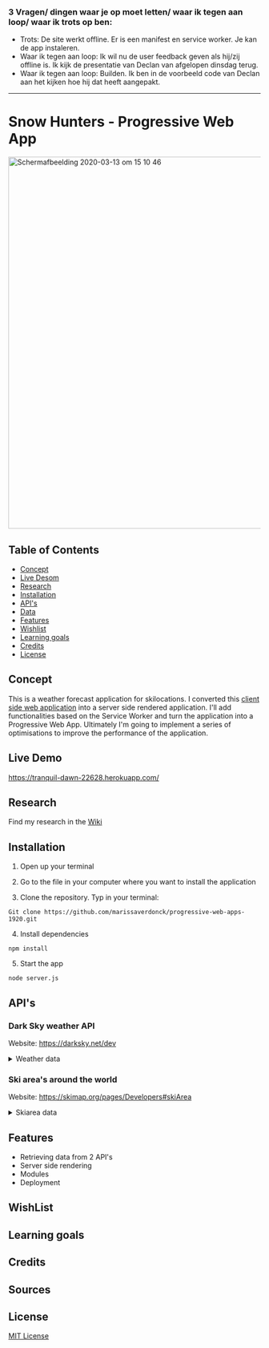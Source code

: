 ### 3 Vragen/ dingen waar je op moet letten/ waar ik tegen aan loop/ waar ik trots op ben:
* Trots: De site werkt offline. Er is een manifest en service worker. Je kan de app instaleren.
* Waar ik tegen aan loop: Ik wil nu de user feedback geven als hij/zij offline is. Ik kijk de presentatie van Declan van afgelopen dinsdag terug.
* Waar ik tegen aan loop: Builden. Ik ben in de voorbeeld code van Declan aan het kijken hoe hij dat heeft aangepakt.

________________

# Snow Hunters - Progressive Web App

<img width="742" alt="Schermafbeelding 2020-03-13 om 15 10 46" src="https://user-images.githubusercontent.com/43657951/76628366-e30dd880-653c-11ea-9fe7-101b5df99a66.png">

## Table of Contents
* [Concept](#Concept)
* [Live Desom](#Live-Demo)
* [Research](#Research)
* [Installation](#Installation)
* [API's](#API's)
* [Data](#Data)
* [Features](#Features)
* [Wishlist](#Wishlist)
* [Learning goals](#Learning-goals)
* [Credits](#Credits)
* [License](#License)

## Concept
This is a weather forecast application for skilocations. I converted this [client side web application](https://github.com/marissaverdonck/web-app-from-scratch-1920) into a server side rendered application. I'll add functionalities based on the Service Worker and turn the application into a Progressive Web App. Ultimately I'm going to implement a series of optimisations to improve the performance of the application.  


## Live Demo
https://tranquil-dawn-22628.herokuapp.com/

## Research
Find my research in the [Wiki](https://github.com/marissaverdonck/progressive-web-apps-1920/wiki)

## Installation
1. Open up your terminal

2. Go to the file in your computer where you want to install the application

3. Clone the repository. Typ in your terminal:
```
Git clone https://github.com/marissaverdonck/progressive-web-apps-1920.git
```
4. Install dependencies

```
npm install
```

5. Start the app
```
node server.js
```




## API's 
### Dark Sky weather API
Website: https://darksky.net/dev


<details>
    <summary>Weather data</summary>

```
latitude: 52.30798332035149
longitude: 5.237298870086647
timezone: "Europe/Amsterdam"
currently:
time: 1582864905
summary: "Clear"
icon: "clear-night"
precipIntensity: 0.005
precipProbability: 0.02
precipType: "rain"
temperature: 2.94
apparentTemperature: -0.85
dewPoint: 2.56
humidity: 0.97
pressure: 1014
windSpeed: 4.29
windGust: 8.39
windBearing: 165
cloudCover: 0.09
uvIndex: 0
visibility: 16.093
ozone: 396.6
__proto__: Object
hourly:
summary: "Light rain starting this evening."
icon: "rain"
data: Array(49)
0:
time: 1582862400
summary: "Clear"
icon: "clear-night"
precipIntensity: 0.0124
precipProbability: 0.08
precipType: "rain"
temperature: 3.37
apparentTemperature: -0.47
dewPoint: 2.99
humidity: 0.97
pressure: 1013.6
windSpeed: 4.56
windGust: 9.29
windBearing: 350
cloudCover: 0.03
uvIndex: 0
visibility: 16.093
ozone: 399.3
```

</details>

### Ski area's around the world
Website: https://skimap.org/pages/Developers#skiArea

<details>
    <summary>Skiarea data</summary>

 ```
    "skiAreas": {
    "skiArea": [{
        "name": {
          "__cdata": " Smokey Mountain Ski Club "
        },
        "officialWebsite": {
          "__cdata": " http://www.skismokey.ca/ "
        },
        "georeferencing": {
          "_lat": "52.977947",
          "_lng": "-66.92094"
        },
        "regions": {
          "region": {
            "_id": "335",
            "__cdata": " Newfoundland and Labrador "
          }
        },
        "_id": "1"
      },
 ```
</details>

## Features
* Retrieving data from 2 API's
* Server side rendering
* Modules
* Deployment

## WishList


## Learning goals


## Credits


## Sources


## License
[MIT License](https://github.com/marissaverdonck/progressive-web-apps-1920/blob/master/license)
